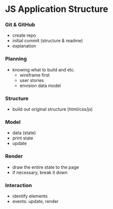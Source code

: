 # JS Application Structure

### Git & GitHub

- create repo
- initial commit (structure & readme)
- explanation

### Planning

- knowing what to build and etc.
  - wireframe first
  - user stories
  - envision data model

### Structure

- build out original structure (html/css/js)

### Model

- data (state)
- print state
- update

### Render

- draw the entire state to the page
- if necessary, break it down

### Interaction

- identify elements
- events: update, render

<!--
Whack-a-molé

var model = [
  "in", "in", "out",
  "hit", "in", "in",
  "in", "in", "hit"
];
--?
